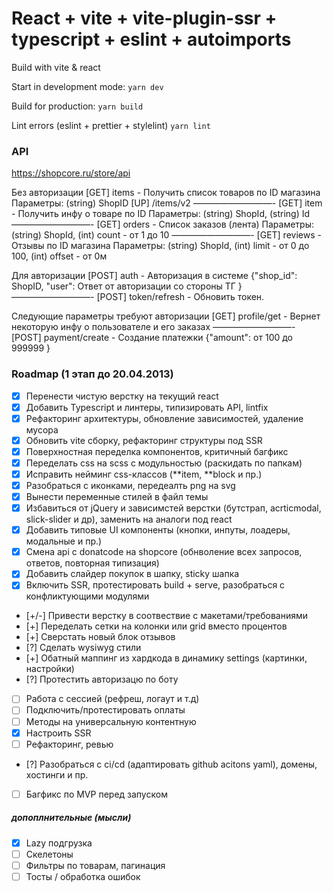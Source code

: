 # React + vite + vite-plugin-ssr + typescript + eslint + autoimports

Build with vite & react

Start in development mode:
`yarn dev`

Build for production:
`yarn build`

Lint errors (eslint + prettier + stylelint)
`yarn lint`

### API

https://shopcore.ru/store/api

Без авторизации
[GET] items - Получить список товаров по ID магазина
Параметры: (string) ShopID
[UP] /items/v2
—————————-
[GET] item - Получить инфу о товаре по ID
Параметры: (string) ShopId, (string) Id
—————————-
[GET] orders - Список заказов (лента)
Параметры: (string) ShopId, (int) count - от 1 до 10
—————————-
[GET] reviews - Отзывы по ID магазина
Параметры: (string) ShopId, (int) limit - от 0 до 100, (int) offset - от 0м

Для авторизации
[POST] auth - Авторизация в системе
{"shop_id": ShopID, "user": Ответ от авторизации со стороны ТГ }
—————————-
[POST] token/refresh - Обновить токен.

Следующие параметры требуют авторизации
[GET] profile/get - Вернет некоторую инфу о пользователе и его заказах
—————————-
[POST] payment/create - Создание платежки
{"amount": от 100 до 999999 }

### Roadmap (1 этап до 20.04.2013)

- [x] Перенести чистую верстку на текущий react
- [x] Добавить Typescript и линтеры, типизировать API, lintfix
- [x] Рефакторинг архитектуры, обновление зависимостей, удаление мусора
- [x] Обновить vite сборку, рефакторинг структуры под SSR
- [x] Поверхностная переделка компонентов, критичный багфикс
- [x] Переделать css на scss с модульностью (раскидать по папкам)
- [x] Исправить нейминг css-классов (**item, **block и пр.)
- [x] Разобраться с иконками, передеалть png на svg
- [x] Вынести переменные стилей в файл темы
- [x] Избавиться от jQuery и зависимстей верстки (бутстрап, acrticmodal, slick-slider и др), заменить на аналоги под react
- [x] Добавить типовые UI компоненты (кнопки, инпуты, лоадеры, модальные и пр.)
- [x] Смена api с donatcode на shopcore (обнволение всех запросов, ответов, повторная типизация)
- [x] Добавить слайдер покупок в шапку, sticky шапка
- [x] Включить SSR, протестировать build + serve, разобраться с конфликтующими модулями
- [+/-] Привести верстку в соотвествие с макетами/требованиями
- [+] Переделать сетки на колонки или grid вместо процентов
- [+] Сверстать новый блок отзывов
- [?] Сделать wysiwyg стили
- [+] Обатный маппинг из хардкода в динамику settings (картинки, настройки)
- [?] Протестить авторизацю по боту
- [ ] Работа с сессией (рефреш, логаут и т.д)
- [ ] Подключить/протестировать оплаты
- [ ] Методы на универсальную контентную
- [x] Настроить SSR
- [ ] Рефакторинг, ревью
- [?] Разобраться с ci/cd (адаптировать github acitons yaml), домены, хостинги и пр.
- [ ] Багфикс по MVP перед запуском

##### допоплнительные (мысли)

- [x] Lazy подгрузка
- [ ] Скелетоны
- [ ] Фильтры по товарам, пагинация
- [ ] Тосты / обработка ошибок
